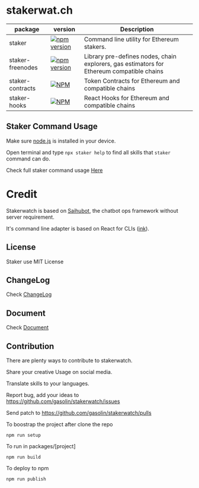 # stakerwat.ch

| package | version | Description |
|---------|---------|-------------|
| staker | [![npm version](https://img.shields.io/npm/v/staker.svg)](https://www.npmjs.com/package/staker) |Command line utility for Ethereum stakers. |
| staker-freenodes | [![npm version](https://img.shields.io/npm/v/staker-freenodes.svg)](https://www.npmjs.com/package/staker-freenodes) | Library pre-defines nodes, chain explorers, gas estimators for Ethereum compatible chains |
| staker-contracts | [![NPM](https://img.shields.io/npm/v/staker-contracts.svg)](https://www.npmjs.com/package/staker-contracts) |Token Contracts for Ethereum and compatible chains |
| staker-hooks | [![NPM](https://img.shields.io/npm/v/staker-hooks.svg)](https://www.npmjs.com/package/staker-hooks) |React Hooks for Ethereum and compatible chains |

## Staker Command Usage

Make sure [node.js](https://nodejs.org) is installed in your device.

Open terminal and type `npx staker help` to find all skills that `staker` command can do.

Check full staker command usage [Here](https://github.com/gasolin/stakerwatch/tree/master/packages/staker)


# Credit

Stakerwatch is based on [Saihubot](https://github.com/gasolin/saihubot), the chatbot ops framework without server requirement.

It's command line adapter is based on React for CLIs ([ink](https://www.npmjs.com/package/ink)).

## License

Staker use MIT License

## ChangeLog

Check [ChangeLog](https://github.com/gasolin/stakerwatch/blob/gh-pages/CHANGELOG.md)

## Document

Check [Document](https://gasolin.github.io/stakerwatch/docs/)

## Contribution

There are plenty ways to contribute to stakerwatch.

Share your creative Usage on social media.

Translate skills to your languages.

Report bug, add your ideas to https://github.com/gasolin/stakerwatch/issues

Send patch to https://github.com/gasolin/stakerwatch/pulls

To boostrap the project after clone the repo

`npm run setup`

To run in packages/[project]

`npm run build`

To deploy to npm

`npm run publish`
